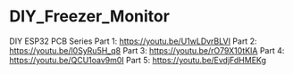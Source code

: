 # DIY_Freezer_Monitor
 
DIY ESP32 PCB Series
Part 1: https://youtu.be/U1wLDvrBLVI
Part 2: https://youtu.be/l0SyRu5H_q8
Part 3: https://youtu.be/rO79X10tKIA
Part 4: https://youtu.be/QCU1oav9m0I
Part 5: https://youtu.be/EvdjFdHMEKg

